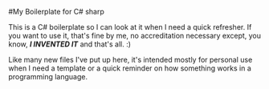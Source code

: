 ﻿#My Boilerplate for C\# sharp

This is a C# boilerplate so I can look at it when I need a quick refresher.  If you want to use it, that's fine by me, no accreditation necessary except, you know, ***I INVENTED IT*** and that's all.  :)

Like many new files I've put up here, it's intended mostly for personal use when I need a template or a quick reminder on how something works in a programming language.  